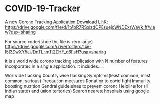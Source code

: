 # COVID-19-Tracker
A new Corono Tracking Application
Download LinK: https://drive.google.com/file/d/1tAbR7RSbizdCPEsuejoWNDExaWaVk_ff/view?usp=sharing

For source code:(since the file is very large) 
https://drive.google.com/drive/folders/1be-l5I3DwXY5dUDnTLnmTt2DHF_c6PsH?usp=sharing

it is a world wide corono tracking application with N number of features incorporated in a single application. it includes.....

Worlwide tracking
Country wise tracking
Symptoms(least common, most common, serious)
Precaution measures
Donation to covid fight
Immunity boosting nutrition
Gendral guideleines to prevent corono
Helpline(for all indian states and union teritories)
Search nearest hospitals using google map


